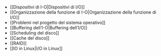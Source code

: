- [[Dispositivi di I-O|Dispositivi di I/O]]
- [[Organizzazione della funzione di I-O|Organizzazione della funzione di I/O]]
- [[Problemi nel progetto del sistema operativo]]
- [[Buffering dell’I-O|Buffering dell’I/O]]
- [[Scheduling del disco]]
- [[Cache del disco]]
- [[RAID]]
- [[IO in Linux|I/O in Linux]]
